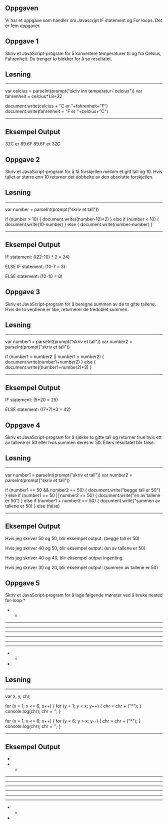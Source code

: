 ## Oppgaven
Vi har et oppgave som handler om Javascript IF statement og For loops. Det er fem oppgaver.

## Oppgave 1
Skriv et JavaScript-program for å konvertere temperaturer til og fra Celsius, Fahrenheit. Du trenger to blokker for å se resultatet.

## Løsning
---

var celcius = parseInt(prompt("skriv inn temperatur i celcius"))
var fahrenheit = celcius*1.8+32

document.write(celcius + "C er "+fahrenheit+"F")
document.write(fahrenheit + "F er "+celcius+"C")

---

## Eksempel Output
32C er 89.6F
89.6F er 32C

## Oppgave 2
Skriv et JavaScript-program for å få forskjellen mellom et gitt tall og 10. Hvis tallet er større enn 10 returner det dobbelte av den absolutte forskjellen.

## Løsning
---

var number = parseInt(prompt("skriv et tall"))

if (number > 10) {
    document.write((number-10)*2)
}
else if (number < 10) {
    document.write(10-number)
}
else {
    document.write(number-number)
}

---
## Eksempel Output

IF statement: ((22-10) * 2 = 24)

ELSE IF statement: (10-7 = 3)

ELSE statement: (10-10 = 0)

## Oppgave 3
Skriv et JavaScript-program for å beregne summen av de to gitte tallene. Hvis de to verdiene er like, returnerer de tredoblet summen.

## Løsning
---

var number1 = parseInt(prompt("skriv et tall"))
var number2 = parseInt(prompt("skriv et tall"))

if (number1 > number2 || number1 < number2) {
    document.write(number1+number2)
}
else {
    document.write((number1+number2)*3)
}

---

## Eksempel Output
IF statement: (5+20 = 25)

ELSE statement: ((7+7)*3 = 42)

## Oppgave 4
Skriv et JavaScript-program for å sjekke to gitte tall og returner true hvis ett av tallene er 50 eller hvis summen deres er 50. Ellers resultatet blir false.

## Løsning
---

var number1 = parseInt(prompt("skriv et tall"))
var number2 = parseInt(prompt("skriv et tall"))

if (number1 == 50 && number2 == 50) {
    document.write("begge tall er 50")
}
else if (number1 == 50 || number2 == 50) {
    document.write("en av tallene er 50")
}
else if (number1 + number2 == 50) {
    document.write("summen av tallene er 50)
}
else (false)

---

## Eksempel Output

Hvis jeg skriver 50 og 50, blir eksempel output: (begge tall er 50)

Hvis jeg skriver 40 og 50, blir eksempel output: (en av tallene er 50)

Hvis jeg skriver 40 og 40, blir eksempel output ingenting.

Hvis jeg skriver 30 og 20, blir eksempel output: (summen av tallene er 50)

## Oppgave 5
Skriv et JavaScript-program for å lage følgende mønster ved å bruke nested for-loop
*

* *

* * *

* * * *

* * * * *

* * * * *

* * * *

* * *

* *

*

## Løsning
---

var x, y, chr;

for (x = 1; x <= 6; x++) {
    for (y = 1; y < x; y++) {
        chr = chr + ("*");
    }
    console.log(chr);
    chr = '';
}

for (x = 1; x <= 6; x++) {
    for (y = 6; y > x; y--) {
        chr = chr + ("*");
    }
    console.log(chr);
    chr = '';
}

---

## Eksempel Output
*

* *

* * *

* * * *

* * * * *

* * * * *

* * * *

* * *

* *

*